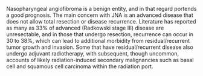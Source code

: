 Nasopharyngeal angiofibroma is a benign entity, and in that regard portends a good prognosis. The main concern with JNA is an advanced disease that does not allow total resection or disease recurrence. Literature has reported as many as 33% of advanced (Radkowski stage III) disease are unresectable, and in those that undergo resection, recurrence can occur in 30 to 38%, which can lead to additional morbidity from residual/recurrent tumor growth and invasion. Some that have residual/recurrent disease also undergo adjuvant radiotherapy, with subsequent, though uncommon, accounts of likely radiation-induced secondary malignancies such as basal cell and squamous cell carcinoma within the radiation port.